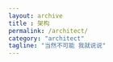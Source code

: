 ```yaml
---
layout: archive
title : 架构
permalink: /architect/
category: "architect"
tagline: "当然不可能 我就说说"
---
```


